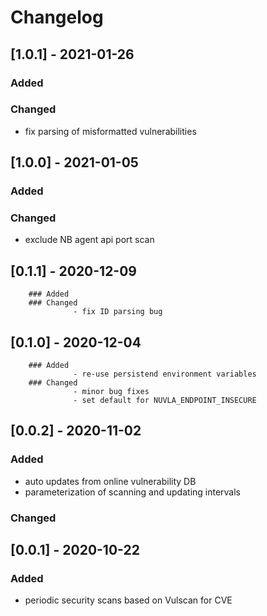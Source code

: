 # Changelog
## [1.0.1] - 2021-01-26
### Added
### Changed
 - fix parsing of misformatted vulnerabilities
## [1.0.0] - 2021-01-05
### Added
### Changed
 - exclude NB agent api port scan
## [0.1.1] - 2020-12-09
        ### Added
        ### Changed
                  - fix ID parsing bug
## [0.1.0] - 2020-12-04
        ### Added 
                  - re-use persistend environment variables
        ### Changed
                  - minor bug fixes
                  - set default for NUVLA_ENDPOINT_INSECURE
## [0.0.2] - 2020-11-02
### Added 
- auto updates from online vulnerability DB 
- parameterization of scanning and updating intervals
### Changed
## [0.0.1] - 2020-10-22
### Added 
- periodic security scans based on Vulscan for CVE
